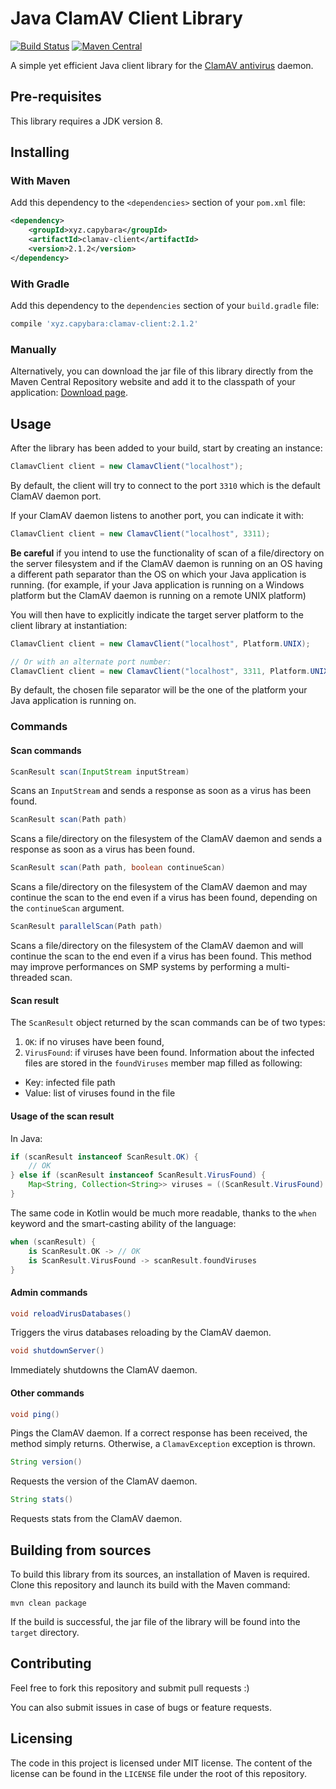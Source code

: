# Java ClamAV Client Library
[![Build Status](https://github.com/cdarras/clamav-client/actions/workflows/maven.yml/badge.svg?branch=master)](https://github.com/cdarras/clamav-client/actions/workflows/maven.yml) [![Maven Central](https://img.shields.io/maven-central/v/xyz.capybara/clamav-client.svg)](https://search.maven.org/#search%7Cga%7C1%7Cg%3A%22xyz.capybara%22%20AND%20a%3A%22clamav-client%22)

A simple yet efficient Java client library for the [ClamAV antivirus](https://www.clamav.net/) daemon.

## Pre-requisites

This library requires a JDK version 8.

## Installing

### With Maven
Add this dependency to the `<dependencies>` section of your `pom.xml` file:

```xml
<dependency>
    <groupId>xyz.capybara</groupId>
    <artifactId>clamav-client</artifactId>
    <version>2.1.2</version>
</dependency>
```

### With Gradle
Add this dependency to the `dependencies` section of your `build.gradle` file:

```gradle
compile 'xyz.capybara:clamav-client:2.1.2'
```

### Manually
Alternatively, you can download the jar file of this library directly from the Maven Central Repository website and add it to the classpath of your application: [Download page](http://search.maven.org/#search|gav|1|g%3A%22xyz.capybara%22%20AND%20a%3A%22clamav-client%22).

## Usage

After the library has been added to your build, start by creating an instance:

```java
ClamavClient client = new ClamavClient("localhost");
```

By default, the client will try to connect to the port `3310` which is the default ClamAV daemon port.

If your ClamAV daemon listens to another port, you can indicate it with:

```java
ClamavClient client = new ClamavClient("localhost", 3311);
```

**Be careful** if you intend to use the functionality of scan of a file/directory on the server filesystem and if the ClamAV daemon is running on an OS having a different path separator than the OS on which your Java application is running.
(for example, if your Java application is running on a Windows platform but the ClamAV daemon is running on a remote UNIX platform)

You will then have to explicitly indicate the target server platform to the client library at instantiation:
```java
ClamavClient client = new ClamavClient("localhost", Platform.UNIX);

// Or with an alternate port number:
ClamavClient client = new ClamavClient("localhost", 3311, Platform.UNIX);
```

By default, the chosen file separator will be the one of the platform your Java application is running on.

### Commands

#### Scan commands

```java
ScanResult scan(InputStream inputStream)
```

Scans an `InputStream` and sends a response as soon as a virus has been found.

```java
ScanResult scan(Path path)
```

Scans a file/directory on the filesystem of the ClamAV daemon and sends a response as soon as a virus has been found.

```java
ScanResult scan(Path path, boolean continueScan)
```

Scans a file/directory on the filesystem of the ClamAV daemon and may continue the scan to the end even if a virus has been found, depending on the `continueScan` argument.

```java
ScanResult parallelScan(Path path)
```

Scans a file/directory on the filesystem of the ClamAV daemon and will continue the scan to the end even if a virus has been found.
This method may improve performances on SMP systems by performing a multi-threaded scan.

#### Scan result

The `ScanResult` object returned by the scan commands can be of two types:

1. `OK`: if no viruses have been found,
2. `VirusFound`: if viruses have been found. Information about the infected files are stored in the `foundViruses` member map filled as following:
  - Key: infected file path
  - Value: list of viruses found in the file

#### Usage of the scan result

In Java:
```java
if (scanResult instanceof ScanResult.OK) {
    // OK
} else if (scanResult instanceof ScanResult.VirusFound) {
    Map<String, Collection<String>> viruses = ((ScanResult.VirusFound) scanResult).getFoundViruses();
}
```

The same code in Kotlin would be much more readable, thanks to the `when` keyword and the smart-casting ability of the language:
```kotlin
when (scanResult) {
    is ScanResult.OK -> // OK
    is ScanResult.VirusFound -> scanResult.foundViruses
}
```

#### Admin commands

```java
void reloadVirusDatabases()
```

Triggers the virus databases reloading by the ClamAV daemon.

```java
void shutdownServer()
```

Immediately shutdowns the ClamAV daemon.

#### Other commands

```java
void ping()
```

Pings the ClamAV daemon. If a correct response has been received, the method simply returns. Otherwise, a `ClamavException` exception is thrown.

```java
String version()
```

Requests the version of the ClamAV daemon.

```java
String stats()
```

Requests stats from the ClamAV daemon.

## Building from sources

To build this library from its sources, an installation of Maven is required.
Clone this repository and launch its build with the Maven command:

```maven
mvn clean package
```

If the build is successful, the jar file of the library will be found into the `target` directory.

## Contributing

Feel free to fork this repository and submit pull requests :)

You can also submit issues in case of bugs or feature requests.

## Licensing

The code in this project is licensed under MIT license.
The content of the license can be found in the `LICENSE` file under the root of this repository.
